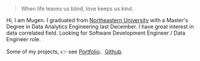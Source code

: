 > When life leaves us blind, love keeps us kind.

Hi, I am Mugen. I graduated from [Northeastern University](https://www.northeastern.edu/) with a Master's Degree in Data Analytics Engineering last December. I have great interest in data correlated field. Looking for Software Development Engineer / Data Engineer role.

Some of my projects, 👉 see [Portfolio](/portfolio)、[Github](http://github.com/Vida42).
